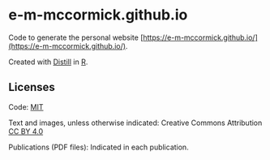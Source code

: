 # e-m-mccormick.github.io

Code to generate the personal website [https://e-m-mccormick.github.io/](https://e-m-mccormick.github.io/).

Created with [Distill](https://rstudio.github.io/distill/) in [R](https://www.r-project.org/). 

## Licenses

Code: [MIT](LICENSE)

Text and images, unless otherwise indicated: Creative Commons Attribution [CC BY 4.0](https://creativecommons.org/licenses/by/4.0/legalcode)

Publications (PDF files): Indicated in each publication.